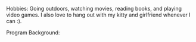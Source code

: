 Hobbies: Going outdoors, watching movies, reading books, and playing video games.
I also love to hang out with my kitty and girlfriend whenever I can :).

Program Background:
